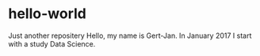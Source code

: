 # hello-world
Just another repositery
Hello, my name is Gert-Jan. In January 2017 I start with a study Data Science.
